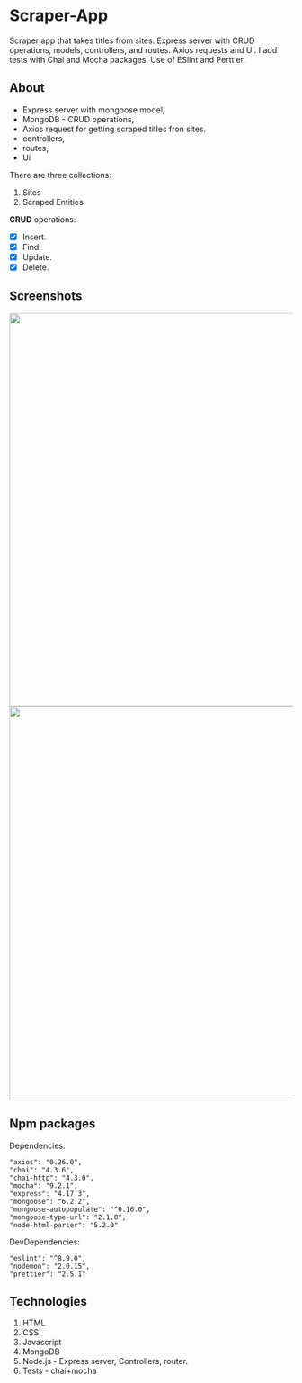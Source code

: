 # Scraper-App
Scraper app that takes titles from sites. Express server with CRUD operations, models, controllers, and routes. Axios requests and UI.
I add tests with Chai and Mocha packages.
Use of ESlint and Perttier.

## About

- Express server with mongoose model,
- MongoDB - CRUD operations,
- Axios request for getting scraped titles fron sites.
- controllers, 
- routes,
- Ui

There are three collections:
1. Sites
2. Scraped Entities

**CRUD** operations:
 - [x] Insert.
 - [x] Find.
 - [x] Update.
 - [x] Delete.

## Screenshots
<img width=700 src=https://user-images.githubusercontent.com/89860312/155331241-923fab99-5419-4f16-86e6-6c96ec5c2208.png>
<img width=700 src=https://user-images.githubusercontent.com/89860312/155331252-9989c562-aa70-4ef1-bec9-6f75171d6b5c.png>

## Npm packages

Dependencies: 

    "axios": "0.26.0",
    "chai": "4.3.6",
    "chai-http": "4.3.0",
    "mocha": "9.2.1",
    "express": "4.17.3",
    "mongoose": "6.2.2",
    "mongoose-autopopulate": "^0.16.0",
    "mongoose-type-url": "2.1.0",
    "node-html-parser": "5.2.0"
 
 DevDependencies: 
 
    "eslint": "^8.9.0",
    "nodemon": "2.0.15",
    "prettier": "2.5.1"
  
 
## Technologies
1. HTML
2. CSS
3. Javascript
4. MongoDB
5. Node.js - Express server, Controllers, router.
6. Tests - chai+mocha

